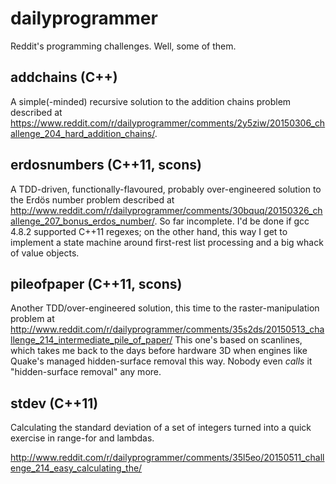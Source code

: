 # dailyprogrammer

Reddit's programming challenges.  Well, some of them.

## addchains (C++)

A simple(-minded) recursive solution to the addition chains problem
described at
https://www.reddit.com/r/dailyprogrammer/comments/2y5ziw/20150306_challenge_204_hard_addition_chains/.

## erdosnumbers (C++11, scons)

A TDD-driven, functionally-flavoured, probably over-engineered solution
to the Erdös number problem described at
http://www.reddit.com/r/dailyprogrammer/comments/30bquq/20150326_challenge_207_bonus_erdos_number/.
So far incomplete.  I'd be done if gcc 4.8.2 supported C++11 regexes; on
the other hand, this way I get to implement a state machine around
first-rest list processing and a big whack of value objects.

## pileofpaper (C++11, scons)

Another TDD/over-engineered solution, this time to the
raster-manipulation problem at
http://www.reddit.com/r/dailyprogrammer/comments/35s2ds/20150513_challenge_214_intermediate_pile_of_paper/
This one's based on scanlines, which takes me back to the days before
hardware 3D when engines like Quake's managed hidden-surface removal
this way.  Nobody even *calls* it "hidden-surface removal" any more.

## stdev (C++11)

Calculating the standard deviation of a set of integers turned into a
quick exercise in range-for and lambdas.

http://www.reddit.com/r/dailyprogrammer/comments/35l5eo/20150511_challenge_214_easy_calculating_the/
